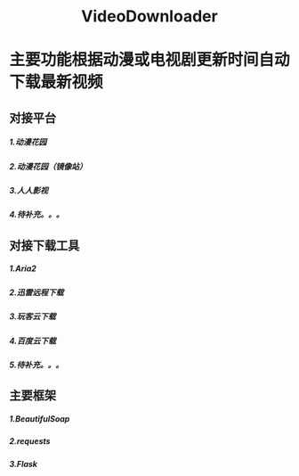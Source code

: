 # <center> VideoDownloader </center>

# 主要功能根据动漫或电视剧更新时间自动下载最新视频

## 对接平台

##### 1.动漫花园
##### 2.动漫花园（镜像站）
##### 3.人人影视
##### 4.待补充。。。

## 对接下载工具
##### 1.Aria2
##### 2.迅雷远程下载
##### 3.玩客云下载
##### 4.百度云下载
##### 5.待补充。。。

## 主要框架
##### 1.BeautifulSoap
##### 2.requests
##### 3.Flask